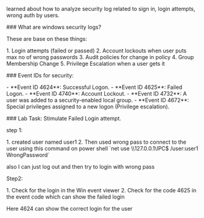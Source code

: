 learned about how to analyze security log related to sign in, login
attempts, wrong auth by users.

\### What are windows security logs?

These are base on these things:

1\. Login attempts (failed or passed) 2. Account lockouts when user puts
max no of wrong passwords 3. Audit policies for change in policy 4.
Group Membership Change 5. Privilege Escalation when a user gets it

\### Event IDs for security:

\- \*\*Event ID 4624\*\*: Successful Logon. - \*\*Event ID 4625\*\*:
Failed Logon. - \*\*Event ID 4740\*\*: Account Lockout. - \*\*Event ID
4732\*\*: A user was added to a security-enabled local group. -
\*\*Event ID 4672\*\*: Special privileges assigned to a new logon
(Privilege escalation).

\### Lab Task: Stimulate Failed Login attempt.

step 1:

1\. created user named user1 2. Then used wrong pass to connect to the
user using this command on power shell \`net use \\\\127.0.0.1\\IPC$
/user:user1 WrongPassword\`

also I can just log out and then try to login with wrong pass

Step2:

1\. Check for the login in the Win event viewer 2. Check for the code
4625 in the event code which can show the failed login

Here 4624 can show the correct login for the user
